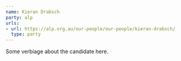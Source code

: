 ```yaml
---
name: Kieran Drabsch
party: alp
urls:
- url: https://alp.org.au/our-people/our-people/kieran-drabsch/
  type: party
---
```

Some verbiage about the candidate here.
